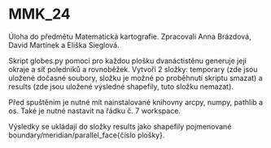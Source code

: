 # MMK_24
Úloha do předmětu Matematická kartografie. Zpracovali Anna Brázdová, David Martínek a Eliška Sieglová.

Skript globes.py pomocí pro každou plošku dvanáctistěnu generuje její okraje a síť poledníků a rovnoběžek. Vytvoří 2 složky: temporary (zde jsou uložené dočasné soubory, složku je možné po proběhnutí skriptu smazat) a results (zde jsou uložené výsledné shapefily, tuto složku nemazat).

Před spuštěním je nutné mít nainstalované knihovny arcpy, numpy, pathlib a os. Také je nutné nastavit na řádku č. 7 workspace.

Výsledky se ukládají do složky results jako shapefily pojmenované boundary/meridian/parallel_face{číslo plošky}. 
